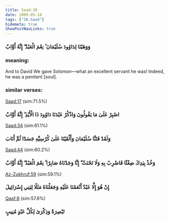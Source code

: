 ```yaml
---
title: Saad:30
date: 2009-05-18
tags: ["38.Saad"]
hidemeta: true 
ShowPostNavLinks: true 
---
```

### وَوَهَبْنَا لِدَاوُودَ سُلَيْمَانَ ۚ نِعْمَ الْعَبْدُ ۖ إِنَّهُ أَوَّابٌ
### meaning: 
And to David We gave Solomon—what an excellent servant he was! Indeed, he was a penitent [soul].
### similar verses: 

[Saad:17](/38/17) (sim:71.5%)

### اصْبِرْ عَلَىٰ مَا يَقُولُونَ وَاذْكُرْ عَبْدَنَا دَاوُودَ ذَا الْأَيْدِ ۖ إِنَّهُ أَوَّابٌ

[Saad:34](/38/34) (sim:61.1%)

### وَلَقَدْ فَتَنَّا سُلَيْمَانَ وَأَلْقَيْنَا عَلَىٰ كُرْسِيِّهِ جَسَدًا ثُمَّ أَنَابَ

[Saad:44](/38/44) (sim:60.2%)

### وَخُذْ بِيَدِكَ ضِغْثًا فَاضْرِبْ بِهِ وَلَا تَحْنَثْ ۗ إِنَّا وَجَدْنَاهُ صَابِرًا ۚ نِعْمَ الْعَبْدُ ۖ إِنَّهُ أَوَّابٌ

[Az-Zukhruf:59](/43/59) (sim:59.1%)

### إِنْ هُوَ إِلَّا عَبْدٌ أَنْعَمْنَا عَلَيْهِ وَجَعَلْنَاهُ مَثَلًا لِبَنِي إِسْرَائِيلَ

[Qaaf:8](/50/8) (sim:57.8%)

### تَبْصِرَةً وَذِكْرَىٰ لِكُلِّ عَبْدٍ مُنِيبٍ
